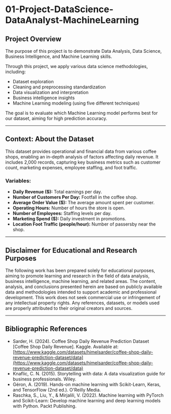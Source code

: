 # 01-Project-DataScience-DataAnalyst-MachineLearning

## Project Overview
The purpose of this project is to demonstrate Data Analysis, Data Science, Business Intelligence, and Machine Learning skills.  

Through this project, we apply various data science methodologies, including:  
- Dataset exploration  
- Cleaning and preprocessing standardization  
- Data visualization and interpretation  
- Business intelligence insights  
- Machine Learning modeling (using five different techniques)  

The goal is to evaluate which Machine Learning model performs best for our dataset, aiming for high prediction accuracy.

---

## Context: About the Dataset
This dataset provides operational and financial data from various coffee shops, enabling an in-depth analysis of factors affecting daily revenue. It includes 2,000 records, capturing key business metrics such as customer count, marketing expenses, employee staffing, and foot traffic.

### Variables:
- **Daily Revenue ($):** Total earnings per day.  
- **Number of Customers Per Day:** Footfall in the coffee shop.  
- **Average Order Value ($):** The average amount spent per customer.  
- **Operating Hours:** Number of hours the store is open.  
- **Number of Employees:** Staffing levels per day.  
- **Marketing Spend ($):** Daily investment in promotions.  
- **Location Foot Traffic (people/hour):** Number of passersby near the shop.  

---

## Disclaimer for Educational and Research Purposes
The following work has been prepared solely for educational purposes, aiming to promote learning and research in the field of data analysis, business intelligence, machine learning, and related areas. The content, analysis, and conclusions presented herein are based on publicly available data and methodologies intended to support academic and professional development. This work does not seek commercial use or infringement of any intellectual property rights. Any references, datasets, or models used are properly attributed to their original creators and sources.

---

## Bibliographic References
- Sarder, H. (2024). Coffee Shop Daily Revenue Prediction Dataset [Coffee Shop Daily Revenue]. Kaggle. Available at: [https://www.kaggle.com/datasets/himelsarder/coffee-shop-daily-revenue-prediction-dataset/data](https://www.kaggle.com/datasets/himelsarder/coffee-shop-daily-revenue-prediction-dataset/data)  
- Knaflic, C. N. (2015). Storytelling with data: A data visualization guide for business professionals. Wiley.  
- Géron, A. (2019). Hands-on machine learning with Scikit-Learn, Keras, and TensorFlow (2nd ed.). O'Reilly Media.  
- Raschka, S., Liu, Y., & Mirjalili, V. (2022). Machine learning with PyTorch and Scikit-Learn: Develop machine learning and deep learning models with Python. Packt Publishing.  
